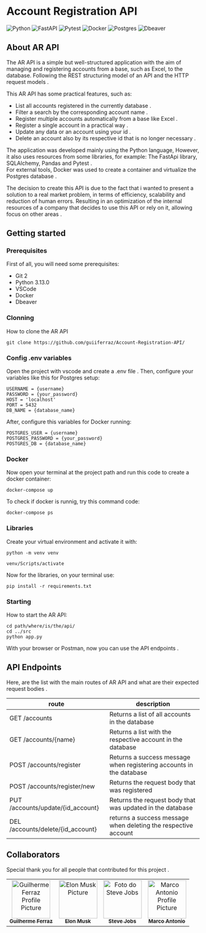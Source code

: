 # Account Registration API


![Python](https://img.shields.io/badge/python-3670A0?style=for-the-badge&logo=python&logoColor=ffdd54)
![FastAPI](https://img.shields.io/badge/FastAPI-005571?style=for-the-badge&logo=fastapi)
![Pytest](https://img.shields.io/badge/pytest-%23ffffff.svg?style=for-the-badge&logo=pytest&logoColor=2f9fe3)
![Docker](https://img.shields.io/badge/Docker-2CA5E0?style=for-the-badge&logo=docker&logoColor=white)
![Postgres](https://img.shields.io/badge/postgres-%23316192.svg?style=for-the-badge&logo=postgresql&logoColor=white)
![Dbeaver](https://img.shields.io/badge/dbeaver-382923?style=for-the-badge&logo=dbeaver&logoColor=white)


## About AR API

The AR API is a simple but well-structured application with the aim of managing and registering accounts from a base, such as Excel, to the database. 
Following the REST structuring model of an API and the HTTP request models .

This AR API has some practical features, such as:

* List all accounts registered in the currently database .
* Filter a search by the corresponding account name .
* Register multiple accounts automatically from a base like Excel .
* Register a single account in a practical way .
* Update any data or an account using your id .
* Delete an account also by its respective id that is no longer necessary .

The application was developed mainly using the Python language, However, it also uses resources from some libraries, for example:
The FastApi library, SQLAlchemy, Pandas and Pytest .  
For external tools, Docker was used to create a container and virtualize the Postgres database .  

The decision to create this API is due to the fact that i wanted to present a solution to a real market problem, in terms of efficiency, scalability
and reduction of human errors. Resulting in an optimization of the internal resources of a company that decides to use this API or rely on it, allowing
focus on other areas .  

## Getting started

### Prerequisites

First of all, you will need some prerequisites:  

* Git 2
* Python 3.13.0
* VSCode
* Docker
* Dbeaver

### Clonning

How to clone the AR API 
```
git clone https://github.com/guiiferraz/Account-Registration-API/
```

### Config .env variables

Open the project with vscode and create a .env file . Then, configure your variables like this for Postgres setup:  

```
USERNAME = {username}
PASSWORD = {your_password}
HOST = 'localhost'
PORT = 5432
DB_NAME = {database_name}
```

After, configure this variables for Docker running:  

```
POSTGRES_USER = {username}
POSTGRES_PASSWORD = {your_password}
POSTGRES_DB = {database_name}
```

### Docker 

Now open your terminal at the project path and run this code to create a docker container:

```
docker-compose up
```

To check if docker is runnig, try this command code:

```
docker-compose ps
```

### Libraries

Create your virtual environment and activate it with: 
```
python -m venv venv

venv/Scripts/activate
```
Now for the libraries, on your terminal use:
```
pip install -r requirements.txt
```

### Starting
How to start the AR API:
```
cd path/where/is/the/api/
cd ../src
python app.py
```
With your browser or Postman, now you can use the API endpoints .

## API Endpoints

Here, are the list with the main routes of AR API and what are their expected request bodies .​  

| route  | description |
| ------------- | ------------- |
| GET /accounts  | Returns a list of all accounts in the database  |
| GET /accounts/{name}  | Returns a list with the respective account in the database  |
| POST /accounts/register | Returns a success message when registering accounts in the database | 
| POST /accounts/register/new | Returns the request body that was registered |
| PUT /accounts/update/{id_account} | Returns the request body that was updated in the database |
| DEL /accounts/delete/{id_account} | returns a success message when deleting the respective account |

## Collaborators
Special thank you for all people that contributed for this project .

<table>
  <tr>
    <td align="center">
      <a href="#">
        <img src="https://avatars.githubusercontent.com/u/175043500?s=400&u=170ce2d530ce4f624358b4636761422b92b3a620&v=4" width="100px;" alt="Guilherme Ferraz Profile Picture"/><br>
        <sub>
          <b>Guilherme Ferraz</b>
        </sub>
      </a>
    </td>
    <td align="center">
      <a href="#">
        <img src="https://t.ctcdn.com.br/n7eZ74KAcU3iYwnQ89-ul9txVxc=/400x400/smart/filters:format(webp)/i490769.jpeg" width="100px;" alt="Elon Musk Picture"/><br>
        <sub>
          <b>Elon Musk</b>
        </sub>
      </a>
    </td>
    <td align="center">
      <a href="#">
        <img src="https://miro.medium.com/max/360/0*1SkS3mSorArvY9kS.jpg" width="100px;" alt="Foto do Steve Jobs"/><br>
        <sub>
          <b>Steve Jobs</b>
        </sub>
      </a>
    </td>
    <td align="center">
      <a href="#">
        <img src="https://avatars.githubusercontent.com/u/110428601?v=4" width="100px;" alt="Marco Antonio Profile Picture"/><br>
        <sub>
          <b>Marco Antonio</b>
        </sub>
      </a>
    </td>
  </tr>
</table>
